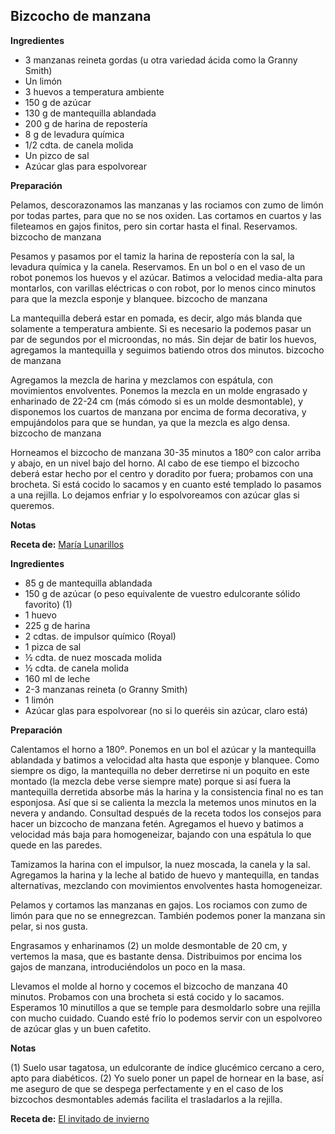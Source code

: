 ## Bizcocho de manzana

**Ingredientes**

- 3 manzanas reineta gordas (u otra variedad ácida como la Granny Smith)
- Un limón
- 3 huevos a temperatura ambiente
- 150 g de azúcar
- 130 g de mantequilla ablandada
- 200 g de harina de repostería
- 8 g de levadura química
- 1/2 cdta. de canela molida
- Un pizco de sal
- Azúcar glas para espolvorear

**Preparación**

Pelamos, descorazonamos las manzanas y las rociamos con zumo de limón por todas partes, para que no se nos oxiden. Las cortamos en cuartos y las fileteamos en gajos finitos, pero sin cortar hasta el final. Reservamos.
bizcocho de manzana

Pesamos y pasamos por el tamiz la harina de repostería con la sal, la levadura química y la canela. Reservamos.
En un bol o en el vaso de un robot ponemos los huevos y el azúcar. Batimos a velocidad media-alta para montarlos, con varillas eléctricas o con robot, por lo menos cinco minutos para que la mezcla esponje y blanquee.
bizcocho de manzana

La mantequilla deberá estar en pomada, es decir, algo más blanda que solamente a temperatura ambiente. Si es necesario la podemos pasar un par de segundos por el microondas, no más. Sin dejar de batir los huevos, agregamos la mantequilla y seguimos batiendo otros dos minutos.
bizcocho de manzana

Agregamos la mezcla de harina y mezclamos con espátula, con movimientos envolventes. Ponemos la mezcla en un molde engrasado y enharinado de 22-24 cm (más cómodo si es un molde desmontable), y disponemos los cuartos de manzana por encima de forma decorativa, y empujándolos para que se hundan, ya que la mezcla es algo densa.
bizcocho de manzana

Horneamos el bizcocho de manzana 30-35 minutos a 180º con calor arriba y abajo, en un nivel bajo del horno. Al cabo de ese tiempo el bizcocho deberá estar hecho por el centro y doradito por fuera; probamos con una brocheta. Si está cocido lo sacamos y en cuanto esté templado lo pasamos a una rejilla. Lo dejamos enfriar y lo espolvoreamos con azúcar glas si queremos.

**Notas**



**Receta de:** [María Lunarillos](http://www.marialunarillos.com/blog/2015/02/receta-de-bizcocho-de-manzana.html)

**Ingredientes**

- 85 g de mantequilla ablandada
- 150 g de azúcar (o peso equivalente de vuestro edulcorante sólido favorito) (1)
- 1 huevo
- 225 g de harina
- 2 cdtas. de impulsor químico (Royal)
- 1 pizca de sal
- ½ cdta. de nuez moscada molida
- ½ cdta. de canela molida
- 160 ml de leche
- 2-3 manzanas reineta (o Granny Smith)
- 1 limón
- Azúcar glas para espolvorear (no si lo queréis sin azúcar, claro está)

**Preparación**

Calentamos el horno a 180º.
Ponemos en un bol el azúcar y la mantequilla ablandada y batimos a velocidad alta hasta que esponje y blanquee. Como siempre os digo, la mantequilla no deber derretirse ni un poquito en este montado (la mezcla debe verse siempre mate) porque si así fuera la mantequilla derretida absorbe más la harina y la consistencia final no es tan esponjosa. Así que si se calienta la mezcla la metemos unos minutos en la nevera y andando. Consultad después de la receta todos los consejos para hacer un bizcocho de manzana fetén.
Agregamos el huevo y batimos a velocidad más baja para homogeneizar, bajando con una espátula lo que quede en las paredes.

Tamizamos la harina con el impulsor, la nuez moscada, la canela y la sal.
Agregamos la harina y la leche al batido de huevo y mantequilla, en tandas alternativas, mezclando con movimientos envolventes hasta homogeneizar.

Pelamos y cortamos las manzanas en gajos. Los rociamos con zumo de limón para que no se ennegrezcan. También podemos poner la manzana sin pelar, si nos gusta.

Engrasamos y enharinamos (2) un molde desmontable de 20 cm, y vertemos la masa, que es bastante densa. Distribuimos por encima los gajos de manzana, introduciéndolos un poco en la masa.

Llevamos el molde al horno y cocemos el bizcocho de manzana 40 minutos. Probamos con una brocheta si está cocido y lo sacamos. Esperamos 10 minutillos a que se temple para desmoldarlo sobre una rejilla con mucho cuidado.
Cuando esté frío lo podemos servir con un espolvoreo de azúcar glas y un buen cafetito.

**Notas**

(1) Suelo usar tagatosa, un edulcorante de índice glucémico cercano a cero, apto para diabéticos.
(2) Yo suelo poner un papel de hornear en la base, así me aseguro de que se despega perfectamente y en el caso de los bizcochos desmontables además facilita el trasladarlos a la rejilla.

**Receta de:** [El invitado de invierno](http://invitadoinvierno.com/postres-reposteria/bizcocho-de-manzana-facil/)

